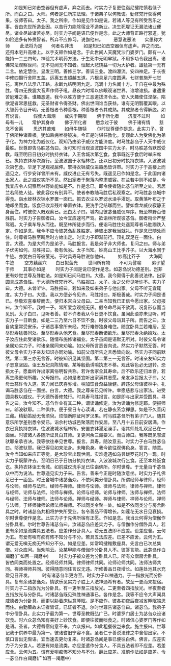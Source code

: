 <!-- { "loadSidebar": true } -->
　　如是知已如击空器但有虚声。弃之而去。时实力子复更往诣尼揵陀慎若低子所。而白之曰。大师。何者是仁所宗法理。于诸弟子以何教诲。勤修梵行获得何果。彼师答曰。太子。我之所宗。作如是见作如是说。若诸人等见有所受苦乐之事。皆由先世所造业因。以苦行力能除宿业不造新业。决生死堤证无漏法诸业便尽。诸业尽故诸苦亦尽。时实力子闻是语已便作是念。此之大师背正路行邪道。犹如险途多有怖畏智者。所弃不应修习。说伽他曰。
　　恶慧说恶法　　实愚称大师
　　此法将为是　　何者名非法
　　如是知已如击空器但有虚声。弃之而去。还归本宅升高楼上。以手支颊作如是念。于此世间人天魔梵沙门婆罗门。颇有一人能持一二三四句。神验咒术明药方法。于生死中无明牢狱。不用多功令我出离。诸佛常法观察世间。无不见闻无不知者。恒起大悲饶益一切为大护者。雄猛第一无有二言。依定慧住。显发三明。善修三学。善调三业。渡四瀑流。安四神足。于长夜中修四摄行舍除五盖。远离五支超越五道。六根具足六度圆满。七财普施开七觉花。离世八法示八正路。永断九结明闲九定。充满十力名闻十方。千自在中最为殊胜。得四无畏震大音声作师子吼。昼夜六时常以佛眼观诸世界。谁增谁损。谁遭重苦厄难之事。谁趣恶道。我今以胜方便于三恶道拔济令出。安人天趣使住涅槃。陷欲泥者常思拯救。无圣财者令得圣财。佛出世间谁当获益。谁有无明翳覆其眼。以大智药令目开明。无善根者令种善根。种善根者令其成熟。其成熟者令得解脱。如有说言。
　　假使大海潮　　或失于期限
　　佛于所化者　　济度不过时
　　如母有一儿　　常护其身命
　　佛于所化者　　愍念过于彼
　　佛于诸有情　　慈念不舍离
　　思济其苦难　　如母牛随犊
　　尔时世尊便作是念。此实力子。曾于佛所种诸善根。犹如熟痈唯待铍决。今正是时堪任教化。复观此人为受佛化为弟子化。为神力化为威仪化。观知乃由弟子威仪方能济度。时马胜苾刍于人天中威仪最胜。世尊即告马胜苾刍曰。汝可知时当观波波国中实力太子。时马胜苾刍默然受教。既至明日日初分时执持衣钵。入王舍城次第乞食。食事既讫于食后时举床席已。执持衣钵渐次游行。至波波国于水蛭林住。还以日初分时执持衣钵。入波波城次第乞食。举足下足观视屈伸。擎持衣钵威仪进趣悉皆详审。时实力子于高楼上而遥见之。行步安详曾所未有。威仪进止无有亏失。既遥见已作如是念。于此国内诸出家人。此之威仪实所不见。然出家者于聚落内整肃威容。在兰若中则不如是。今我宜应令人伺察居林野处能如是不。作是念已。即令使者随此苾刍所至之处。若居兰若简绝人徒。彼此容仪有别异不。使者奉教随马胜后私观察之。时马胜苾刍城中得食。诣水蛭林衣钵水罗置一面已。振去衣尘以罗滤水澡手濯足。取黄落叶布之于地却坐而食。饭食已收弃残叶举置衣钵。更洗手足结跏而坐。譬如盘龙威仪寂静正身而住。时彼使人既观察已。还白太子曰。城内见彼苾刍威仪庠序。既至林野百倍胜前。时实力子告御者曰。汝今宜应速可严驾。欲诣林所观彼苾刍。御者衔命严整驾驷。太子乘车导从而往。既至林所徒步而行。便诣马胜住处遥观尊者马胜跏趺入定。作如是念。我今不应令彼苾刍乱殊胜定。待彼出定我当就礼。作是念已随处而住。时尊者马胜至晡后时方始出定。时实力子即渐前行。顶礼双足在一面住。白言。大德。为是大师为是弟子。马胜报言。我是弟子非大师也。复问之曰。师与弟子优劣如何。马胜报曰。极有优劣。太子当知。妙高山王比乎芥子。以大海水同于牛迹。亦犹白日等彼萤光。于时具寿马胜说伽他曰。
　　妙高比芥子　　大海同牛迹
　　空方藕丝穴　　白日拟萤光
　　世间所有物　　不可为譬喻
　　弟子望于师　　其事亦如是
　　时实力子闻是说已便作是念。如苾刍说功德差别。岂非更有妙觉世尊及殊胜法。如是知已问马胜曰。大德。我今颇得于此善说法律。出家圆具成苾刍性。于大德所修梵行不。马胜报曰。太子。汝之父母见听许不。实力子曰。大德。未曾听许。马胜报曰。若如来及如来弟子与他出家。父母不听无宜辄度。实力子曰。大德。我以方便必令见许。马胜报曰。斯极善哉。时实力子闻是语已。恭敬欢喜奉辞而去。便归本宫白父母曰。二亲当知我已正信今愿出家。父母报曰。汝今知不。我唯一子。常所爱念观视无厌。假令命尽尚不欲离。况复形存而当见别。太子白曰。见听者善。若不许者我从今日更不饮食。虽闻此语亦未见听。时实力子一日断食。如是二三乃至六日不饮不食。时彼父母诣其子所。而告之曰。汝自幼童常受安乐。于诸苦事曾所未经。梵行难修独身难住。随宜卧具兰若难居。至尽形寿猛兽同处。至尽形寿从他乞食。至尽形寿断诸欲乐。至尽形寿永绝嬉戏。太子汝应住此受诸欲乐。随情布施修诸福业。太子虽闻是语默无所对。时彼父母令诸亲属劝实力子。时诸亲属同来劝喻。如父母所言悉皆向说。然实力子默然无答。时彼父母令实力子亲友知识亦同劝喻。如前父母所告之言悉皆向说。然实力子同前默然。第二第三亦无言答。时彼知识见其坚固。第二第三一无言答。时诸亲友知实力子志意坚固。诣王及妃具陈情理。某等殷勤诱喻执志不移。观此容色必无退转。恐损太子。愿垂听许出家离俗明智共称。若许舍家全其寿命。后不欣乐还归本宫。若离生缘更何所趣。父母报曰。必如是者宜听出家满其志愿。亲友承旨报太子曰。父母垂慈许令入道。实力闻已庆喜弥增。稍加饮食渐益康健。辞违父母诣彼林中。礼谒马胜苾刍在一面坐。白言。大德。我之尊亲已见听许。幸愿慈悲与出家法。进受圆具教以威仪。于大德所善修梵行。时具寿马胜报言。如是即与出家并受圆具。寻告之曰。汝今知不。苾刍作业有其二种。谓读诵修定。汝为读诵为修定耶。便报师曰。邬波驮耶。二种俱作。便于昼日专心读诵。若在静夜系念禅思。如是不久善闲三藏。精勤策励无舍须臾。烦恼断除证阿罗汉果。时马胜苾刍所有弟子门人。随其意乐所学差别悉令受已。诣余村坊城邑聚落而作安居。至八月十五日前安居满。作衣已竟执持衣钵。往波波城水蛭林所。安置衣钵濯足澡手。诣其师处礼双足已在一面坐。时彼诸人各随所证具白其师。复更问余三藏要义。而白师曰。我等既见邬波驮耶亲承咨决。我等欲往奉见世尊。报言。具寿。随汝意去。时实力子白马胜苾刍曰。邬波驮耶。我已得见如来法身。未睹色身。我今欲往观佛色身。答言。随意。汝今当知如来应正等觉。是大珍宝出现世间。实难逢遇如乌昙跋罗花时乃一现。时实力子既蒙许去。至明日已于日初分执持衣钵。入波波城次行乞食。还至本处饭食讫。执持衣钵诣王舍城。如前威仪洗手足已往诣佛所。尔时世尊。于无量百千苾刍众中而为说法。世尊遥见实力子来。告言。善来今正是时随汝意坐。时实力子礼佛足已于一面坐。时王舍城中诸苾刍众。不依同类分僧卧具。所谓经师与律师。经师与论师。经师与法师。经师与禅师。律师与论师。律师与法师。律师与禅师。律师与经师。论师与法师。论师与禅师。论师与经师。论师与律师。法师与禅师。法师与经师。法师与律师。法师与论师。禅师与经师。禅师与律师。禅师与论师。禅师与法师。于经师律师论师法师禅师。不以同类令聚一处。如是不依同类分与房舍卧具之时。时诸苾刍共相将护失所受业。各令善品不得增长。如莲花无水日见衰损。尔时世尊便作是念。此实力子于先佛所宿有正愿。作如是念。我当云何得为僧伽作分卧具者。尔时世尊告诸苾刍曰。汝诸苾刍应差实力子。与僧伽作分僧卧具人。若更有余如是流类具五法者。应差作分卧具人。若无五法即不应差。设差应舍。云何为五。有爱有嗔有痴有怖不知分与不分。若具五法应差。已差不应舍。云何为五。谓无爱无嗔无痴无怖知分不分。如是应差。如常鸣揵稚敷座具。先言白已次总集僧。对众应问。当劝喻云。汝某甲能与僧伽作分卧具人不。彼答言能。此苾刍作白羯磨(广如百一羯磨中)
　　时实力子被众差为分卧具人已。所有众僧房舍卧具。皆依同类而处置之。经师经师共同。律师律师共同。论师论师共同。法师法师共同。禅师禅师共同。彼得随意同住言议无违。所修善品日夜增长。如莲处池其水充盈见日开发。
　　时有诸苾刍半更方至。时实力子以神通力。于一指放光而分卧具。复有余诸苾刍众。情欲乐见实力子胜上人法神通希有者。故至一更而来投宿。时实力子二指放光为分卧具。有一更半至三指放光。二更至者四指放光。半夜至者五指放光与分卧具。时诸苾刍既见殊胜神通事已。各作是念。我等不应令大声闻具威德者为分卧具。而更以胁着床纵意睡眠。是不应作。彼各初夜后夜减省睡眠端思而住。由勤策故未证者皆证。已证者不退。尔时世尊告诸苾刍曰。诸苾刍。我弟子中分僧卧具。此实力子最为第一。世尊圣教既弘广已。时婆罗门居士为苾刍众设诸饮食。时六众苾刍知有美好上妙饮食。即便往彼而啖食之。时诸信心婆罗门等作如是语。圣者。大德耆宿何意不来。六众报曰。如此粗餐彼岂来食。施主报曰。世尊记我于供养中最为第一。彼诸耆旧宁容不食。圣者仁于善说法律之中舍俗出家。不慎口言出无惭语。宜当速去更勿复来。时诸苾刍闻是事已便往白佛。佛言。应差实力子为分食人。若更有如是流类。亦应差遣作分食人。不具五法者即不应差。若差应舍。云何为五。谓有爱嗔痴怖不知分与不分。翻此应差。准前作法如是应差。令一苾刍作白羯磨(广如百一羯磨中)
